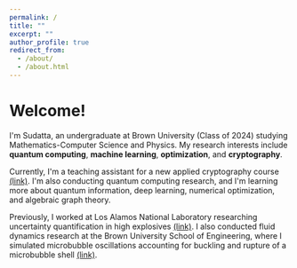 ```yaml
---
permalink: /
title: ""
excerpt: ""
author_profile: true
redirect_from: 
  - /about/
  - /about.html
---
```


# Welcome!

I'm Sudatta, an undergraduate at Brown University (Class of 2024) studying Mathematics-Computer Science and Physics. My research interests include **quantum computing**, **machine learning**, **optimization**, and **cryptography**.

Currently, I'm a teaching assistant for a new applied cryptography course [(link)](https://brownappliedcryptography.github.io/). I'm also conducting quantum computing research, and I'm learning more about quantum information, deep learning, numerical optimization, and algebraic graph theory.

Previously, I worked at Los Alamos National Laboratory researching uncertainty quantification in high explosives [(link)](/_portfolio/heuq.md). I also conducted fluid dynamics research at the Brown University School of Engineering, where I simulated microbubble oscillations accounting for buckling and rupture of a microbubble shell [(link)](https://github.com/SudattaHor/Rayleigh-Plesset-Solver).
